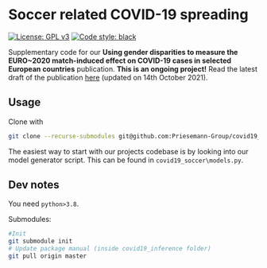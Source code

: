 # Soccer related COVID-19 spreading

[![License: GPL v3](https://img.shields.io/badge/License-GPLv3-blue.svg)](https://www.gnu.org/licenses/gpl-3.0)
[![Code style: black](https://img.shields.io/badge/code%20style-black-000000.svg)](https://github.com/psf/black)

Supplementary code for our **Using gender disparities to measure the EURO~2020 match-induced effect on COVID-19 cases in selected European countries** publication. **This is an ongoing project!** Read the latest draft of the publication [here](./Draft_covid19_soccer_211014.pdf) (updated on 14th October 2021).

## Usage
Clone with 
```bash
git clone --recurse-submodules git@github.com:Priesemann-Group/covid19_soccer.git
```

The easiest way to start with our projects codebase is by looking into our model generator script. This can be found in `covid19_soccer\models.py`.

## Dev notes
You need `python>3.8`.

Submodules:
```bash
#Init
git submodule init
# Update package manual (inside covid19_inference folder)
git pull origin master
```

